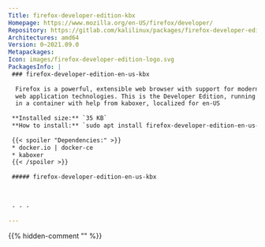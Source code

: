 ```yaml
---
Title: firefox-developer-edition-kbx
Homepage: https://www.mozilla.org/en-US/firefox/developer/
Repository: https://gitlab.com/kalilinux/packages/firefox-developer-edition-kbx
Architectures: amd64
Version: 0~2021.09.0
Metapackages: 
Icon: images/firefox-developer-edition-logo.svg
PackagesInfo: |
 ### firefox-developer-edition-en-us-kbx
 
  Firefox is a powerful, extensible web browser with support for modern
  web application technologies. This is the Developer Edition, running
  in a container with help from kaboxer, localized for en-US
 
 **Installed size:** `35 KB`  
 **How to install:** `sudo apt install firefox-developer-edition-en-us-kbx`  
 
 {{< spoiler "Dependencies:" >}}
 * docker.io | docker-ce
 * kaboxer 
 {{< /spoiler >}}
 
 ##### firefox-developer-edition-en-us-kbx
 
 
 
 - - -
 
---
```

{{% hidden-comment "<!--Do not edit anything above this line-->" %}}

